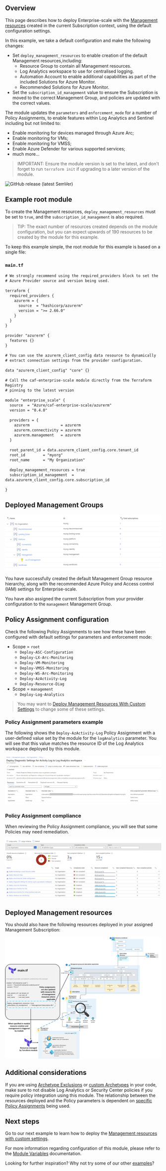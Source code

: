 ## Overview

This page describes how to deploy Enterprise-scale with the [Management resources][wiki_management_resources] created in the current Subscription context, using the default configuration settings.

In this example, we take a default configuration and make the following changes:

- Set `deploy_management_resources` to enable creation of the default Management resources,including:
  - Resource Group to contain all Management resources.
  - Log Analytics workspace to use for centralised logging.
  - Automation Account to enable additional capabilities as part of the included Solutions for Azure Monitor.
  - Recommended Solutions for Azure Monitor.
- Set the `subscription_id_management` value to ensure the Subscription is moved to the correct Management Group, and policies are updated with the correct values.

The module updates the `parameters` and `enforcement_mode` for a number of Policy Assignments, to enable features within Log Analytics and Sentinel including but not limited to:
- Enable monitoring for devices managed through Azure Arc;
- Enable monitoring for VMs;
- Enable monitoring for VMSS;
- Enable Azure Defender for various supported services;
- much more...

> IMPORTANT: Ensure the module version is set to the latest, and don't forget to run `terraform init` if upgrading to a later version of the module.

![GitHub release (latest SemVer)](https://img.shields.io/github/v/release/Azure/terraform-azurerm-caf-enterprise-scale?style=flat&logo=github)

## Example root module

To create the Management resources, `deploy_management_resources` must be set to `true`, and the `subscription_id_management` is also required.

> TIP: The exact number of resources created depends on the module configuration, but you can expect upwards of 190 resources to be created by the module for this example.

To keep this example simple, the root module for this example is based on a single file:

### `main.tf`

```hcl
# We strongly recommend using the required_providers block to set the
# Azure Provider source and version being used.

terraform {
  required_providers {
    azurerm = {
      source  = "hashicorp/azurerm"
      version = ">= 2.66.0"
    }
  }
}

provider "azurerm" {
  features {}
}

# You can use the azurerm_client_config data resource to dynamically
# extract connection settings from the provider configuration.

data "azurerm_client_config" "core" {}

# Call the caf-enterprise-scale module directly from the Terraform Registry
# pinning to the latest version

module "enterprise_scale" {
  source  = "Azure/caf-enterprise-scale/azurerm"
  version = "0.4.0"

  providers = {
    azurerm              = azurerm
    azurerm.connectivity = azurerm
    azurerm.management   = azurerm
  }

  root_parent_id = data.azurerm_client_config.core.tenant_id
  root_id        = "myorg"
  root_name      = "My Organization"

  deploy_management_resources = true
  subscription_id_management  = data.azurerm_client_config.core.subscription_id

}
```

## Deployed Management Groups

![Deployed resource hierarchy](./media/examples-deploy-management-core.png)

You have successfully created the default Management Group resource hierarchy, along with the recommended Azure Policy and Access control (IAM) settings for Enterprise-scale.

You have also assigned the current Subscription from your provider configuration to the `management` Management Group.

## Policy Assignment configuration

Check the following Policy Assignments to see how these have been configured with default settings for parameters and enforcement mode:

- Scope = `root`
  - `Deploy-ASC-Configuration`
  - `Deploy-LX-Arc-Monitoring`
  - `Deploy-VM-Monitoring`
  - `Deploy-VMSS-Monitoring`
  - `Deploy-WS-Arc-Monitoring`
  - `Deploy-AzActivity-Log`
  - `Deploy-Resource-Diag`
- Scope = `management`
  - `Deploy-Log-Analytics`

> You may want to [Deploy Management Resources With Custom Settings][wiki_deploy_management_resources_custom] to change some of these settings.

### Policy Assignment parameters example

The following shows the `Deploy-AzActivity-Log` Policy Assignment with a user-defined value set by the module for the `logAnalytics` parameter.
You will see that this value matches the resource ID of the Log Analytics workspace deployed by this module.

![Policy Assignment parameters example](./media/examples-deploy-management-policy-parameters.png)

### Policy Assignment compliance

When reviewing the Policy Assignment compliance, you will see that some Policies may need remediation.

![Policy Assignment compliance](./media/examples-deploy-management-policy-compliance.png)

## Deployed Management resources

You should also have the following resources deployed in your assigned Management Subscription:

![Deployed Resources](./media/examples-deploy-management-resources.png)

## Additional considerations

If you are using [Archetype Exclusions][archetype_exclusions] or [custom Archetypes][custom_archetypes] in your code, make sure to not disable Log Analytics or Security Center policies if you require policy integration using this module.
The relationship between the resources deployed and the Policy parameters is dependent on [specific Policy Assignments](#policy-assignment-configuration) being used.

## Next steps

Go to our next example to learn how to deploy the [Management resources with custom settings][wiki_deploy_management_resources_custom].

For more information regarding configuration of this module, please refer to the [Module Variables](./%5BUser-Guide%5D-Module-Variables) documentation.

Looking for further inspiration? Why not try some of our other [examples][wiki_examples]?

[//]: # "************************"
[//]: # "INSERT LINK LABELS BELOW"
[//]: # "************************"

[wiki_management_resources]:               ./%5BUser-Guide%5D-Management-Resources "Wiki - Management Resources"
[wiki_deploy_management_resources_custom]: ./%5BUser-Guide%5D-Deploy-Management-Resources-With-Custom-Settings "Wiki - Deploy Management Resources With Custom Settings"
[wiki_examples]:                          ./Examples "Wiki - Examples"

[archetype_exclusions]: ./%5BExamples%5D-Expand-Built-in-Archetype-Definitions#to-enable-the-exclusion-function "Wiki - Expand Built-in Archetype Definitions # To enable the exclusion function"
[custom_archetypes]:    ./%5BUser-Guide%5D-Archetype-Definitions "[User Guide] Archetype Definitions"
